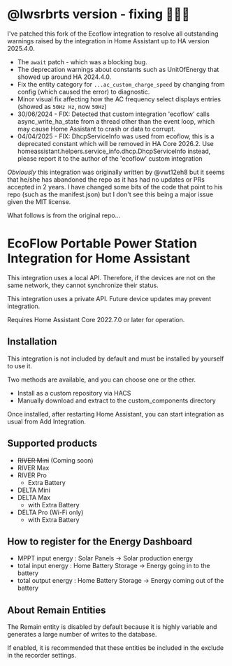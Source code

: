 # @lwsrbrts version - fixing 🐜🐜🐜

I've patched this fork of the Ecoflow integration to resolve all outstanding warnings raised by the integration in Home Assistant up to HA version 2025.4.0.

- The `await` patch - which was a blocking bug.
- The deprecation warnings about constants such as UnitOfEnergy that showed up around HA 2024.4.0.
- Fix the entity category for `...ac_custom_charge_speed` by changing from config (which caused the error) to diagnostic.
- Minor visual fix affecting how the AC frequency select displays entries (showed as `50Hz Hz`, now `50Hz`)
- 30/06/2024 - FIX: Detected that custom integration 'ecoflow' calls async_write_ha_state from a thread other than the event loop, which may cause Home Assistant to crash or data to corrupt.
- 04/04/2025 - FIX: DhcpServiceInfo was used from ecoflow, this is a deprecated constant which will be removed in HA Core 2026.2. Use homeassistant.helpers.service_info.dhcp.DhcpServiceInfo instead, please report it to the author of the 'ecoflow' custom integration

*Obviously* this integration was originally written by @vwt12eh8 but it seems that he/she has abandoned the repo as it has had no updates or PRs accepted in 2 years. I have changed some bits of the code that point to his repo (such as the manifest.json) but I don't see this being a major issue given the MIT license.

What follows is from the original repo...

# EcoFlow Portable Power Station Integration for Home Assistant

This integration uses a local API.
Therefore, if the devices are not on the same network, they cannot synchronize their status.

This integration uses a private API.
Future device updates may prevent integration.

Requires Home Assistant Core 2022.7.0 or later for operation.

## Installation
This integration is not included by default and must be installed by yourself to use it.

Two methods are available, and you can choose one or the other.
- Install as a custom repository via HACS
- Manually download and extract to the custom_components directory

Once installed, after restarting Home Assistant, you can start integration as usual from Add Integration.

## Supported products
- ~~RIVER Mini~~ (Coming soon)
- RIVER Max
- RIVER Pro
  - Extra Battery
- DELTA Mini
- DELTA Max
  - with Extra Battery
- DELTA Pro (Wi-Fi only)
  - with Extra Battery

## How to register for the Energy Dashboard
- MPPT input energy : Solar Panels -> Solar production energy
- total input energy : Home Battery Storage -> Energy going in to the battery
- total output energy : Home Battery Storage -> Energy coming out of the battery

## About Remain Entities
The Remain entity is disabled by default because it is highly variable and generates a large number of writes to the database.

If enabled, it is recommended that these entities be included in the exclude in the recorder settings.
